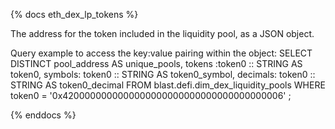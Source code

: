 {% docs eth_dex_lp_tokens %}

The address for the token included in the liquidity pool, as a JSON object. 

Query example to access the key:value pairing within the object:
SELECT
    DISTINCT pool_address AS unique_pools,
    tokens :token0 :: STRING AS token0,
    symbols: token0 :: STRING AS token0_symbol,
    decimals: token0 :: STRING AS token0_decimal
FROM blast.defi.dim_dex_liquidity_pools
WHERE token0 = '0x4200000000000000000000000000000000000006'
;

{% enddocs %}